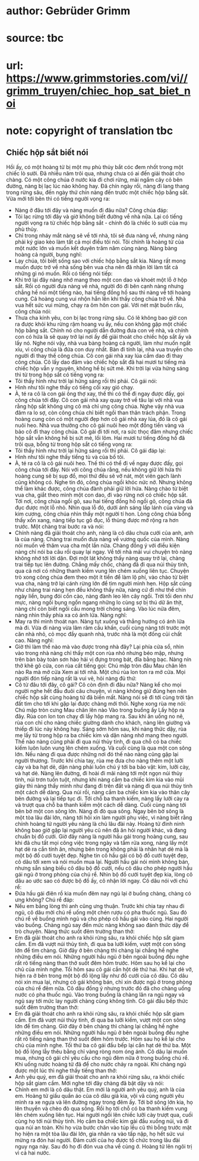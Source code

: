 # author: Gebrüder Grimm
# source: tbc
# url: https://www.grimmstories.com/vi//grimm_truyen/chiec_hop_sat_biet_noi
# note: copyright of translation tbc

## Chiếc hộp sắt biết nói 

Hồi ấy, có một hoàng tử bị một mụ phù thủy bắt cóc đem nhốt trong một
chiếc lò sưởi. Đã nhiều năm trôi qua, nhưng chưa có ai đến giải thoát
cho chàng.
Có một công chúa ở nước kia đi chơi rừng, mải ngắm cây cỏ bên đường,
nàng bị lạc lúc nào không hay. Đã chín ngày rồi, nàng đi lang thang
trong rừng sâu, đến ngày thứ chín nàng đến trước một chiếc hộp bằng sắt.
Vừa mới tới bên thì có tiếng người vọng ra:
- Nàng ở đâu tới đây và nàng muốn đi đâu nữa?
Công chúa đáp:
- Tôi lạc rừng tới đây và giờ không biết đường về nhà nữa.
Lại có tiếng người vọng ra từ chiếc hộp bằng sắt - chính đó là chiếc lò
sưởi của mụ phù thủy.
- Chỉ trong nháy mắt nàng sẽ về tới nhà, tôi sẽ đưa nàng về, nhưng nàng
phải ký giao kèo làm tất cả mọi điều tôi nói. Tôi chính là hoàng tử của
một nước lớn và muốn kết duyên trăm năm cùng nàng.
Nàng bàng hoàng cả người, bụng nghĩ:
- Lạy chúa, tôi biết sống sao với chiếc hộp bằng sắt kia.
Nàng rất mong muốn được trở về nhà sống bên vua cha nên đã nhận lời làm
tất cả những gì nó muốn. Rồi có tiếng nói tiếp:
- Khi trở lại đây nàng nhớ mang theo một con dao và khoét một lỗ ở hộp
sắt.
Rồi có người đưa nàng về nhà, người đó đi bên cạnh nàng nhưng chẳng hề
nói một tiếng nào, hai tiếng đồng hồ sau thì nàng về tới hoàng cung.
Cả hoàng cung vui nhộn hẳn lên khi thấy công chúa trở về. Nhà vua hết
sức vui mừng, chạy ra ôm hôn con gái.
Với nét mặt buồn rầu, công chúa nói:
- Thưa cha kính yêu, con bị lạc trong rừng sâu. Có lẽ không bao giờ con
ra được khỏi khu rừng rậm hoang vu ấy, nếu con không gặp một chiếc hộp
bằng sắt. Chính nó cho người dẫn đường đưa con về nhà, và chính con có
hứa là sẽ quay trở lại nơi ấy để giải thoát cho chiếc hộp sắt ấy và lấy
nó.
Nghe nói vậy, nhà vua bàng hoàng cả người, làm như muốn ngất xỉu, vì
công chúa là đứa con duy nhất. Bàn đi tính lại, nhà vua truyền cho người
đi thay thế công chúa. Cô con gái nhà xay lúa cầm dao đi thay công chúa.
Cô lấy dao đâm vào chiếc hộp sắt đã hai mươi tư tiếng mà chiếc hộp vẫn y
nguyên, không hề bị sứt mẻ.
Khi trời lại vừa hửng sáng thì từ trong hộp sắt có tiếng vọng ra:
- Tôi thấy hình như trời lại hửng sáng rồi thì phải.
Cô gái nói:
- Hình như tôi nghe thấy có tiếng cối xay gió chạy.
- À, té ra cô là con gái ông thợ xay, thế thì có thể đi ngay được đấy,
gọi công chúa tới đây.
Cô con gái nhà xay quay trở về tâu lại với nhà vua rằng hộp sắt không
ưng cô mà chỉ ưng công chúa. Nghe vậy nhà vua đâm ra lo sợ, còn công
chúa chỉ biết ngồi than thân trách phận.
Trong hoàng cung còn có một người đẹp hơn cô gái nhà xay lúa, đó là cô
gái nuôi heo. Nhà vua thưởng cho cô gái nuôi heo một đồng tiền vàng và
bảo cô đi thay công chúa.
Cô gái đi tới nơi, ra sức thọc đâm nhưng chiếc hộp sắt vẫn không hề bị
sứt mẻ, lồi lõm. Hai mươi tư tiếng đồng hồ đã trôi qua, bỗng từ trong
hộp sắt có tiếng vọng ra:
- Tôi thấy hình như trời lại hửng sáng rồi thì phải.
Cô gái đáp lại:
- Hình như tôi nghe thấy tiếng tù và của bố tôi.
- À, té ra cô là cô gái nuôi heo. Thế thì có thể đi về ngay được đấy,
gọi công chúa tới đây. Nói với công chúa rằng, nếu không giữ lời hứa thì
hoàng cung sẽ bị sụp đổ, mọi thứ đều sẽ vỡ nát, một viên gạch lành cũng
không có.
Nghe tin đó, công chúa ngồi khóc nức nở. Nhưng không thể làm khác được,
công chúa đành phải giữ lời hứa. Nàng chào từ biệt vua cha, giắt theo
mình một con dao, đi vào rừng nơi có chiếc hộp sắt. Tới nơi, công chúa
ngồi gõ, sau hai tiếng đồng hồ ngồi gõ, công chúa đã đục được một lỗ
nhỏ. Nhìn qua lỗ đó, dưới ánh sáng lấp lánh của vàng và kim cương, công
chúa nhìn thấy một người tí hon. Lòng công chúa bỗng thấy xốn xang, nàng
tiếp tục gõ đục, lỗ thủng được mở rộng ra hơn trước. Một chàng trai bước
ra và nói:
- Chính nàng đã giải thoát cho anh, nàng là cô dâu chưa cưới của anh,
anh là của nàng.
Chàng trai muốn đưa nàng về vương quốc của mình. Nàng nói muốn về thăm
vua cha một lần nữa. Chàng đồng ý với điều kiện nàng chỉ nói ba câu rồi
quay lại ngay. Về tới nhà mải vui chuyện trò nàng không nhớ tới lời
dặn.
Đợi một lát không thấy nàng quay trở lại, chàng trai tiếp tục lên đường.
Chẳng mấy chốc, chàng đã đi qua núi thủy tinh, qua cả nơi có những thanh
kiếm vung lên chém xuống liên tục.
Chuyện trò xong công chúa đem theo một ít tiền để làm lộ phí, vào chào
từ biệt vua cha, nàng trở lại cánh rừng lớn để tìm người mình hẹn. Hộp
sắt cũng như chàng trai nàng hẹn đều không thấy nữa, nàng cứ đi như thế
chín ngày liền, bụng đói cồn cào, nàng đành leo lên cây ngồi. Trời tối
đen như mực, nàng ngồi bụng ngổn ngang những lo cùng sợ bị thú dữ ăn
thịt, nàng chỉ còn biết ngồi cầu mong trời chóng sáng. Vào lúc nửa đêm,
nàng nhìn thấy phía xa có ánh lửa. Nàng nghĩ:
- May ra thì mình thoát nạn.
Nàng tụt xuống và thẳng hướng có ánh lửa mà đi. Vừa đi nàng vừa lâm râm
cầu khấn, cuối cùng nàng tới trước một căn nhà nhỏ, cỏ mọc đầy quanh
nhà, trước nhà là một đống củi chất cao. Nàng nghĩ:
- Giờ thì làm thế nào mà vào được trong nhà đây?
Lại phía cửa sổ, nhìn vào trong nhà nàng chỉ thấy một con rùa nhỏ nhưng
béo mập, nhưng trên bàn bày toàn sơn hào hải vị đựng trong bát, đĩa bằng
bạc. Nàng nín thở khẽ gõ cửa, con rùa cất tiếng gọi:
Chú mập tròn đâu
Mau chân lên nào
Ra mà mở cửa
Xem ai tới nhà.
Một chú rùa lon ton ra mở cửa. Mọi người đón tiếp nàng rất là vui vẻ,
hỏi nàng đủ thứ:
- Cô từ đâu tới đây, cô gái? Cô còn định đi đâu nữa?
Nàng kể cho mọi người nghe hết đầu đuôi câu chuyện, vì nàng không giữ
đúng hẹn nên chiếc hộp sắt cùng hoàng tử đã biến mất. Nàng nói sẽ đi tới
cùng trời tận đất tìm cho tới khi gặp lại được chàng mới thôi. Nghe xong
rùa mẹ nói:
Chú mập tròn cưng
Mau chân lên nào
Vào trong buồng ấy
Lấy hộp ra đây.
Rùa con lon ton chạy đi lấy hộp mang ra. Sau khi ăn uống no nê, rùa con
chỉ cho nàng chiếc giường dành cho khách, nàng lên giường và thiếp đi
lúc này không hay.
Sáng sớm hôm sau, khi nàng thức dậy, rùa mẹ lấy từ trong hộp ra ba chiếc
kim và dặn nàng nhớ mang theo người. Thế nào nàng cũng phải đi qua núi
thủy tinh, đi qua chỗ có ba chiếc kiếm luôn luôn vung lên chém xuống. Và
cuối cùng là qua một con sông lớn. Nếu nàng đi qua được những nơi đó thế
nào nàng cũng gặp lại người thương. Trước khi chia tay, rùa mẹ đưa cho
nàng thêm một lưỡi cày và ba hạt dẻ, dặn nàng phải luôn chú ý tới ba bảo
vật: kim, lưỡi cày, và hạt dẻ.
Nàng lên đường, đi hoài đi mãi nàng tới một ngọn núi thủy tinh, núi trơn
tuồn tuột, nhưng khi nàng cắm ba chiếc kim kia vào mũi giày thì nàng
thấy mình như đang đi trên đất và nàng đi qua núi thủy tinh một cách dễ
dàng. Qua núi rồi, nàng cắm ba chiếc kim kia vào thân cây bên đường và
lại tiếp tục đi. Tới chỗ ba thanh kiếm, nàng lấy lưỡi cày ra và trượt
qua chỗ ba thanh kiếm một cách dễ dàng. Cuối cùng nàng tới bên bờ một
con sông lớn. Nàng đi đò qua sông. Ngay bên bờ sông là một tòa lâu đài
lớn, nàng tới hỏi xin làm người phụ việc, vì nàng biết rằng chính hoàng
tử người yêu nàng là chủ lâu đài này.
Hoàng tử đinh ninh không bao giờ gặp lại người yêu cũ nên đã ăn hỏi
người khác, và đang chuẩn bị đồ cưới.
Giờ đây nàng là người hầu gái trong hoàng cung, sau khi đã chu tất mọi
công việc trong ngày và tắm rửa xong, nàng lấy một hạt dẻ ra cắn tính
ăn, nhưng bên trong không phải là nhân hạt dẻ mà là một bộ đồ cưới tuyệt
đẹp. Nghe tin cô hầu gái có bộ đồ cưới tuyệt đẹp, cô dâu tới xem và nói
muốn mua lại. Người hầu gái nói mình không bán, nhưng sẵn sàng biếu cô
dâu bộ đồ cưới, nếu cô dâu cho phép người hầu gái ngủ ở trong phòng của
chú rể.
Nhìn bộ đồ cưới tuyệt đẹp kia, lòng cô dâu ao ước sao có được bộ đồ ấy,
cô nhận lời ngay. Cô dâu nói với chú rể:
- Đứa hầu gái điên rồ kia muốn đêm nay ngủ lại ở buồng chàng, chàng có
ưng không?
Chú rể đáp:
- Nếu em bằng lòng thì anh cũng ưng thuận.
Trước khi chia tay nhau đi ngủ, cô dâu mời chú rể uống một chén rượu có
pha thuốc ngủ. Sau đó chú rể về buồng mình ngủ và cho phép cô hầu gái
vào cùng.
Hai người vào buồng. Chàng ngủ say đến mức nàng không sao đánh thức dậy
để trò chuyện. Nàng thức suốt đêm trường than thở:
- Em đã giải thoát cho anh ra khỏi rừng sâu, ra khỏi chiếc hộp sắt giam
cầm. Em đã vượt núi thủy tinh, đi qua ba lưỡi kiếm, vượt một con sông
lớn để tìm chàng. Giờ đây ở bên chàng thì chàng lại chẳng hề nghe những
điều em nói.
Những người hầu ngủ ở bên ngoài buồng đều nghe rất rõ tiếng nàng than
thở suốt đêm hôm trước. Hôm sau họ kể lại cho chủ của mình nghe.
Tối hôm sau cô gái cắn hột dẻ thứ hai. Khi hạt dẻ vỡ, hiện ra ở bên
trong một bộ đồ lộng lẫy như đồ cưới của cô dâu. Cô dâu nói xin mua lại,
nhưng cô gái không bán, chỉ xin được ngủ ở trong phòng của chú rể đêm
nữa. Cô dâu đồng ý nhưng trước đó đã cho chàng uống nước có pha thuốc
ngủ. Vào trong buồng là chàng lăn ra ngủ ngay và ngủ say tới mức lay
người chàng cũng không tỉnh.
Cô gái đầu bếp thức suốt đêm trường than thở:
- Em đã giải thoát cho anh ra khỏi rừng sâu, ra khỏi chiếc hộp sắt giam
cầm. Em đã vượt núi thủy tinh, đi qua ba lưỡi kiếm, vượt một con sông
lớn để tìm chàng. Giờ đây ở bên chàng thì chàng lại chẳng hề nghe những
điều em nói.
Những người hầu ngủ ở bên ngoài buồng đều nghe rất rõ tiếng nàng than
thở suốt đêm hôm trước. Hôm sau họ kể lại cho chủ của mình nghe.
Tối thứ ba cô gái đầu bếp lại cắn hạt dẻ thứ ba. Một bộ đồ lộng lẫy thêu
bằng chỉ vàng ròng nom óng ánh. Cô dâu lại muốn mua, nhưng cô gái chỉ
yêu cầu cho ngủ đêm nữa ở trong buồng chú rể.
Khi uống nước hoàng tử đã để cho nước chảy ra ngoài. Khi chàng ngủ được
một lúc thì nghe thấy tiếng than thở:
- Anh yêu quý, em đã giải thoát cho anh ra khỏi rừng sâu, ra khỏi chiếc
hộp sắt giam cầm.
Mới nghe tới đây chàng đã bật dậy và nói:
- Chính em mới là cô dâu thật. Em mới là người anh yêu quý, anh là của
em.
Hoàng tử giấu quần áo của cô dâu giả kia, vội vã cùng người yêu mình ra
xe ngựa và lên đường ngay trong đêm ấy. Tới bờ sông lớn kia, họ lên
thuyền và chèo đò qua sông. Rồi họ tới chỗ có ba thanh kiếm vung lên
chém xuống liên tục. Hai người ngồi lên chiếc lưỡi cày trượt qua, cuối
cùng họ tới núi thủy tinh. Họ cắm ba chiếc kim gài đầu xuống núi, và đi
qua núi an toàn. Khi họ vừa bước chân vào túp lều cũ thì bỗng trước mặt
họ hiện ra một tòa lâu đài lớn, gia nhân ra vào tấp nập, họ hết sức vui
mừng ra đón hai người.
Đám cưới của họ được tổ chức trong lâu đài nguy nga này. Sau đó họ đi
đón vua cha về cùng ở. Hoàng tử lên ngôi trị vì cả hai nước.
